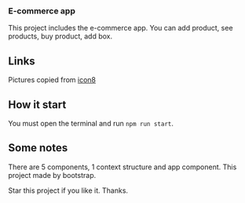 ### E-commerce app

This project includes the e-commerce app. You can add product, see products, buy product, add box.

## Links

Pictures copied from [icon8](https://icons8.com/)

## How it start

You must open the terminal and run `npm run start`.

## Some notes

There are 5 components, 1 context structure and app component.
This project made by bootstrap.

Star this project if you like it. Thanks.